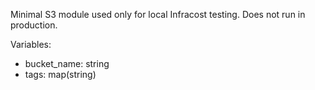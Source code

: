 Minimal S3 module used only for local Infracost testing. Does not run in production.

Variables:
- bucket_name: string
- tags: map(string)
